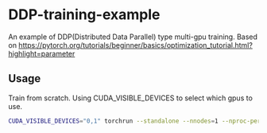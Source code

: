 # DDP-training-example
An example of DDP(Distributed Data Parallel) type multi-gpu training. Based on https://pytorch.org/tutorials/beginner/basics/optimization_tutorial.html?highlight=parameter

## Usage
Train from scratch. Using CUDA_VISIBLE_DEVICES to select which gpus to use.
```bash
CUDA_VISIBLE_DEVICES="0,1" torchrun --standalone --nnodes=1 --nproc-per-node=2 YOUR_TRAINING_SCRIPT.py (--arg1 ... train script args...)
```